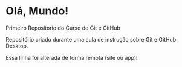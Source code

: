 # Olá, Mundo!
 Primeiro Repositorio do Curso de Git e GitHub

 Repositório criado durante uma aula de instrução sobre Git e GitHub Desktop.
 
 Essa linha foi alterada de forma remota (site ou app)!
